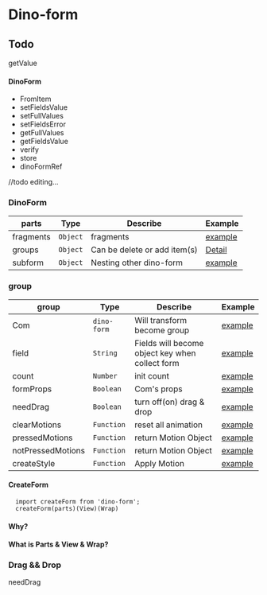 # Dino-form

## Todo 
  getValue



#### DinoForm
* FromItem
* setFieldsValue
* setFullValues
* setFieldsError
* getFullValues
* getFieldsValue
* verify
* store
* dinoFormRef


//todo editing...
### DinoForm
parts      | Type    |     Describe | Example 
---        | ---     |    ---       | --- 
fragments   | `Object`       |    fragments       |  [example](wwww)
groups       | `Object`     |    Can be delete or add item(s)| [Detail](#group)
subform       | `Object`     |    Nesting other dino-form       | [example](wwww)

### group
group      | Type    |     Describe | Example 
---        | ---     |    ---       | --- 
Com | `dino-form`       |   Will transform become group |  [example](wwww)
field | `String`       |    Fields will become object key when collect form    |  [example](wwww)
count | `Number`       |    init count       |  [example](wwww)
formProps | `Boolean`       |    Com's props |  [example](wwww)
needDrag | `Boolean`       |    turn off(on) drag & drop       |  [example](wwww)
clearMotions | `Function`       |    reset all animation  |  [example](wwww)
pressedMotions | `Function`       |  return Motion Object       |  [example](wwww)
notPressedMotions | `Function`       |    return Motion Object        |  [example](wwww)
createStyle | `Function`       |   Apply Motion    |  [example](wwww)
#### CreateForm
```
  import createForm from 'dino-form';
  createForm(parts)(View)(Wrap)
```

#### Why?

#### What is Parts & View & Wrap?

### Drag && Drop
needDrag


